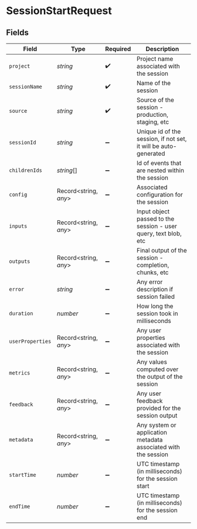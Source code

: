 # SessionStartRequest


## Fields

| Field                                                           | Type                                                            | Required                                                        | Description                                                     |
| --------------------------------------------------------------- | --------------------------------------------------------------- | --------------------------------------------------------------- | --------------------------------------------------------------- |
| `project`                                                       | *string*                                                        | :heavy_check_mark:                                              | Project name associated with the session                        |
| `sessionName`                                                   | *string*                                                        | :heavy_check_mark:                                              | Name of the session                                             |
| `source`                                                        | *string*                                                        | :heavy_check_mark:                                              | Source of the session - production, staging, etc                |
| `sessionId`                                                     | *string*                                                        | :heavy_minus_sign:                                              | Unique id of the session, if not set, it will be auto-generated |
| `childrenIds`                                                   | *string*[]                                                      | :heavy_minus_sign:                                              | Id of events that are nested within the session                 |
| `config`                                                        | Record<string, *any*>                                           | :heavy_minus_sign:                                              | Associated configuration for the session                        |
| `inputs`                                                        | Record<string, *any*>                                           | :heavy_minus_sign:                                              | Input object passed to the session - user query, text blob, etc |
| `outputs`                                                       | Record<string, *any*>                                           | :heavy_minus_sign:                                              | Final output of the session - completion, chunks, etc           |
| `error`                                                         | *string*                                                        | :heavy_minus_sign:                                              | Any error description if session failed                         |
| `duration`                                                      | *number*                                                        | :heavy_minus_sign:                                              | How long the session took in milliseconds                       |
| `userProperties`                                                | Record<string, *any*>                                           | :heavy_minus_sign:                                              | Any user properties associated with the session                 |
| `metrics`                                                       | Record<string, *any*>                                           | :heavy_minus_sign:                                              | Any values computed over the output of the session              |
| `feedback`                                                      | Record<string, *any*>                                           | :heavy_minus_sign:                                              | Any user feedback provided for the session output               |
| `metadata`                                                      | Record<string, *any*>                                           | :heavy_minus_sign:                                              | Any system or application metadata associated with the session  |
| `startTime`                                                     | *number*                                                        | :heavy_minus_sign:                                              | UTC timestamp (in milliseconds) for the session start           |
| `endTime`                                                       | *number*                                                        | :heavy_minus_sign:                                              | UTC timestamp (in milliseconds) for the session end             |